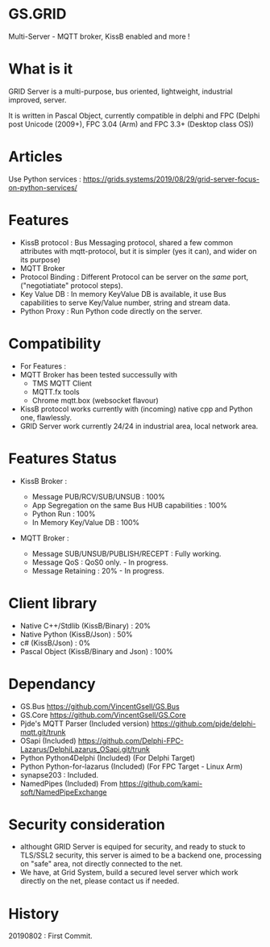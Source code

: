 # GS.GRID
 Multi-Server  - MQTT broker, KissB enabled and more !
  
# What is it

GRID Server is a multi-purpose, bus oriented, lightweight, industrial improved, server. 

It is written in Pascal Object, currently compatible in delphi and FPC (Delphi post Unicode (2009+), FPC 3.04 (Arm) and FPC 3.3+ (Desktop class OS)) 

# Articles
Use Python services :  https://grids.systems/2019/08/29/grid-server-focus-on-python-services/


# Features

- KissB protocol : Bus Messaging protocol, shared a few common attributes with mqtt-protocol, but it is simpler (yes it can), and wider on its purpose)
- MQTT Broker
- Protocol Binding : Different Protocol can be server on the *same* port, ("negotiatiate" protocol steps).
- Key Value DB : In memory KeyValue DB is available, it use Bus capabilities to serve Key/Value number, string and stream data.
- Python Proxy : Run Python code directly on the server.

# Compatibility 

- For Features : 
- MQTT Broker has been tested successully with
  - TMS MQTT Client
  - MQTT.fx tools
  - Chrome mqtt.box (websocket flavour)
 - KissB protocol works currently with (incoming) native cpp and Python one, flawlessly.
 - GRID Server work currently 24/24 in industrial area, local network area.
 
 # Features Status
 
 - KissB Broker : 
   - Message PUB/RCV/SUB/UNSUB : 100%
   - App Segregation on the same Bus HUB capabilities : 100%
   - Python Run : 100%
   - In Memory Key/Value DB : 100%
   
  - MQTT Broker : 
    - Message SUB/UNSUB/PUBLISH/RECEPT : Fully working.
    - Message QoS : QoS0 only. - In progress.
    - Message Retaining : 20% - In progress.
 
# Client library

- Native C++/Stdlib (KissB/Binary) : 20%
- Native Python (KissB/Json) : 50%
- c# (KissB/Json) : 0%
- Pascal Object (KissB/Binary and Json) : 100%

# Dependancy

- GS.Bus https://github.com/VincentGsell/GS.Bus
- GS.Core https://github.com/VincentGsell/GS.Core
- Pjde's MQTT Parser (Included version) https://github.com/pjde/delphi-mqtt.git/trunk
- OSapi (Included) https://github.com/Delphi-FPC-Lazarus/DelphiLazarus_OSapi.git/trunk
- Python Python4Delphi (Included) (For Delphi Target)
- Python Python-for-lazarus (Included) (For FPC Target - Linux Arm)
- synapse203 : Included.
- NamedPipes (Included) From https://github.com/kami-soft/NamedPipeExchange

# Security consideration
 
 - althought GRID Server is equiped for security, and ready to stuck to TLS/SSL2 security, this server is aimed to be a backend one, processing on "safe" area, not directly connected to the net. 
 - We have, at Grid System, build a secured level server which work directly on the net, please contact us if needed. 
 
# History

20190802 : First Commit.

